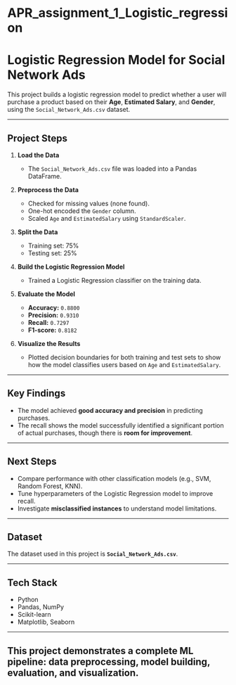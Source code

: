 # APR_assignment_1_Logistic_regression

# Logistic Regression Model for Social Network Ads

This project builds a logistic regression model to predict whether a user will purchase a product based on their **Age**, **Estimated Salary**, and **Gender**, using the `Social_Network_Ads.csv` dataset.  

---

## Project Steps

1. **Load the Data**  
   - The `Social_Network_Ads.csv` file was loaded into a Pandas DataFrame.

2. **Preprocess the Data**  
   - Checked for missing values (none found).  
   - One-hot encoded the `Gender` column.  
   - Scaled `Age` and `EstimatedSalary` using `StandardScaler`.

3. **Split the Data**  
   - Training set: 75%  
   - Testing set: 25%

4. **Build the Logistic Regression Model**  
   - Trained a Logistic Regression classifier on the training data.

5. **Evaluate the Model**  
   - **Accuracy:** `0.8800`  
   - **Precision:** `0.9310`  
   - **Recall:** `0.7297`  
   - **F1-score:** `0.8182`

6. **Visualize the Results**  
   - Plotted decision boundaries for both training and test sets to show how the model classifies users based on `Age` and `EstimatedSalary`.

---

## Key Findings

- The model achieved **good accuracy and precision** in predicting purchases.  
- The recall shows the model successfully identified a significant portion of actual purchases, though there is **room for improvement**.  

---

## Next Steps

- Compare performance with other classification models (e.g., SVM, Random Forest, KNN).  
- Tune hyperparameters of the Logistic Regression model to improve recall.  
- Investigate **misclassified instances** to understand model limitations.  

---

## Dataset

The dataset used in this project is **`Social_Network_Ads.csv`**.  

---

## Tech Stack

- Python  
- Pandas, NumPy  
- Scikit-learn  
- Matplotlib, Seaborn  

---

## This project demonstrates a complete ML pipeline: data preprocessing, model building, evaluation, and visualization.  
